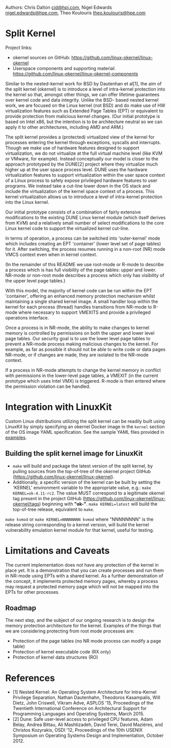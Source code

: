 Authors: Chris Dalton <cid@hpi.com>, Nigel Edwards <nigel.edwards@hpe.com>,
Theo Koulouris <theo.koulouris@hpe.com>

# Split Kernel

Project links:
- okernel sources on GitHub: https://github.com/linux-okernel/linux-okernel
- Userspace components and supporting material:
  https://github.com/linux-okernel/linux-okernel-components

Similar to the nested-kernel work for BSD by Dautenhan et al[1], the aim
of the split kernel (okernel) is to introduce a level of intra-kernel
protection into the kernel so that, amongst other things, we can offer
lifetime guarantees over kernel code and data integrity.  Unlike the BSD-
based nested kernel work, we are focused on the Linux kernel (not BSD) and
do make use of HW virtualization features such as Extended Page Tables
(EPT) or equivalent to provide protection from malicious kernel
changes. (Our initial prototype is based on Intel x86, but the
intention is to be architecture neutral so we can apply it to other
architectures, including AMD and ARM.)

The split kernel provides a (protected) virtualized view of the kernel
for processes entering the kernel through exceptions, syscalls and
interrupts. Though we make use of hardware features designed to
support virtualization, we do not virtualize at the full virtual
machine level (like KVM or VMware, for example).  Instead conceptually
our model is closer to the approach prototyped by the DUNE[2] project
where they virtualize much higher up at the user space process
level. DUNE uses the hardware virtualization features to support
virtualization within the user space context of a Linux process to
safely expose privileged hardware features to user programs. We
instead take a cut-line lower down in the OS stack and include the
virtualization of the kernel space context of a process.  This kernel
virtualization allows us to introduce a level of intra-kernel
protection into the Linux kernel.

Our initial prototype consists of a combination of fairly extensive
modifications to the existing DUNE Linux kernel module (which itself
derives from KVM) and a relatively small number of select
modifications to the core Linux kernel code to support the virtualized
kernel cut-line.

In terms of operation, a process can be switched into 'outer-kernel'
mode which includes creating an EPT 'container' (lower level set of
page tables) for it. After switching, the process resumes running in a
non-root (NR) mode VMCS context even when in kernel context.

(In the remainder of this README we use root-mode or R-mode to
describe a process which is has full visibility of the page tables:
upper and lower. NR-mode or non-root mode describes a process which
only has visibility of the upper level page tables.)

With this model, the majority of kernel code can be run within the EPT
'container', offering an enhanced memory protection mechanism whilst
maintaining a single shared kernel image. A small handler loop within
the kernel for each process (thread) handles transitions from NR-mode
to R-mode where necessary to support VMEXITS and provide a privileged
operations interface.

Once a process is in NR-mode, the ability to make changes to kernel
memory is controlled by permissions on both the upper and lower level
page tables. Our security goal is to use the lower level page tables
to prevent a NR-mode process making malicious changes to the
kernel. For example, as far as possible it should not be able to write
code or data pages NR-mode, or if changes are made, they are isolated
to the NR-mode context.

If a process in NR-mode attempts to change the kernel memory in
conflict with permissions in the lower-level page tables, a VMEXIT (in
the current prototype which uses Intel VMX) is triggered. R-mode is
then entered where the permission violation can be handled.

# Integration with LinuxKit

Custom Linux distributions utilizing the split kernel can be readily built
using LinuxKit by simply specifying an okernel Docker image in the `kernel`
section of the OS image YAML specification. See the sample YAML files provided
in [examples](https://github.com/linuxkit/linuxkit/tree/master/projects/okernel/examples).

## Building the split kernel image for LinuxKit

 - `make` will build and package the latest version of the split kernel, by
   pulling sources from the top-of-tree of the okernel project GitHub
   (https://github.com/linux-okernel/linux-okernel).
 - Additionally, a specific version of the kernel can be built
   by setting the 'KERNEL' environment variable to the appropriate
   value, e.g.: `make KERNEL=ok-4.11-rc2`. The value MUST correspond
   to a legitimate okernel tag present in the project GitHub
   (https://github.com/linux-okernel/linux-okernel/tags) beginning
   with __"ok-"__.
   `make KERNEL=latest` will build the top-of-tree release, equivalent to `make`.

`make kvmod` or `make KERNEL=NNNNNNNN kvmod` where "NNNNNNNN" is the release
string corresponding to a kernel version, will build the kernel
vulnerability emulation kernel module for that kernel, useful for testing.


# Limitations and Caveats

The current implementation does not have any protection of the kernel
in place yet. It is a demonstration that you can create processes and
run them in NR-mode using EPTs with a shared kernel. As a further
demonstration of the concept, it implements protected memory pages,
whereby a process may request a protected memory page which will not
be mapped into the EPTs for other processes.

## Roadmap

The next step, and the subject of our ongoing research is to design
the memory protection architecture for the kernel. Examples of the
things that we are considering protecting from root mode processes
are:
 - Protection of the page tables (no NR mode process can modify a
   page table)
 - Protection of kernel executable code (RX only)
 - Protection of kernel data structures (RO)

# References

- [1] Nested Kernel: An Operating System Architecture for Intra-Kernel
Privilege Separation, Nathan Dautenhahn, Theodoros Kasampalis, Will
Dietz, John Criswell, Vikram Adve, ASPLOS '15, Proceedings of the
Twentieth International Conference on Architectural Support for
Programming Languages and Operating Systems, March 2015.
- [2] Dune: Safe user-level access to privileged CPU features, Adam
Belay, Andrea Bittau, Ali Mashtizadeh, David Terei, David Mazières,
and Christos Kozyrakis, OSDI '12, Proceedings of the 10th USENIX
Symposium on Operating Systems Design and Implementation, October 2012.
